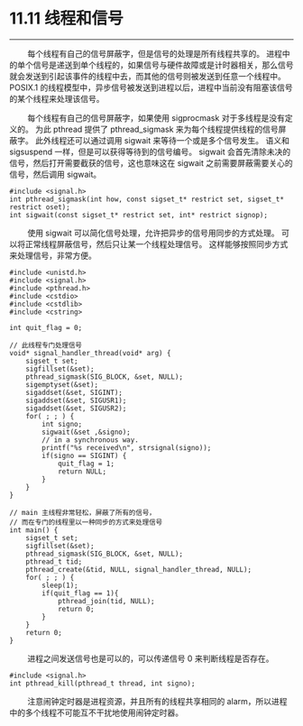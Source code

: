 # 11.11 线程和信号
***

&emsp;&emsp;
每个线程有自己的信号屏蔽字，但是信号的处理是所有线程共享的。
进程中的单个信号是递送到单个线程的，如果信号与硬件故障或是计时器相关，那么信号就会发送到引起该事件的线程中去，而其他的信号则被发送到任意一个线程中。
POSIX.1 的线程模型中，异步信号被发送到进程以后，进程中当前没有阻塞该信号的某个线程来处理该信号。

&emsp;&emsp;
每个线程有自己的信号屏蔽字，如果使用 sigprocmask 对于多线程是没有定义的。
为此 pthread 提供了 pthread\_sigmask 来为每个线程提供线程的信号屏蔽字。
此外线程还可以通过调用 sigwait 来等待一个或是多个信号发生。
语义和 sigsuspend 一样，但是可以获得等待到的信号编号。
sigwait 会首先清除未决的信号，然后打开需要截获的信号，这也意味这在 sigwait 之前需要屏蔽需要关心的信号，然后调用 sigwait。

    #include <signal.h>
    int pthread_sigmask(int how, const sigset_t* restrict set, sigset_t* restrict oset);
    int sigwait(const sigset_t* restrict set, int* restrict signop);

&emsp;&emsp;
使用 sigwait 可以简化信号处理，允许把异步的信号用同步的方式处理。
可以将正常线程屏蔽信号，然后只让某一个线程处理信号。
这样能够按照同步方式来处理信号，非常方便。

    #include <unistd.h>
    #include <signal.h>
    #include <pthread.h>
    #include <cstdio>
    #include <cstdlib>
    #include <cstring>

    int quit_flag = 0;
    
    // 此线程专门处理信号
    void* signal_handler_thread(void* arg) {
        sigset_t set;
        sigfillset(&set);
        pthread_sigmask(SIG_BLOCK, &set, NULL);
        sigemptyset(&set);
        sigaddset(&set, SIGINT);
        sigaddset(&set, SIGUSR1);
        sigaddset(&set, SIGUSR2);
        for( ; ; ) {
            int signo;
            sigwait(&set ,&signo);
            // in a synchronous way.
            printf("%s received\n", strsignal(signo));
            if(signo == SIGINT) {
                quit_flag = 1;
                return NULL;
            }
        }
    }
    
    // main 主线程非常轻松，屏蔽了所有的信号，
    // 而在专门的线程里以一种同步的方式来处理信号
    int main() {
        sigset_t set;
        sigfillset(&set);
        pthread_sigmask(SIG_BLOCK, &set, NULL);
        pthread_t tid;
        pthread_create(&tid, NULL, signal_handler_thread, NULL);
        for( ; ; ) {
            sleep(1);
            if(quit_flag == 1){
                pthread_join(tid, NULL);
                return 0;
            }
        }
        return 0;
    }

&emsp;&emsp;
进程之间发送信号也是可以的，可以传递信号 0 来判断线程是否存在。

    #include <signal.h>
    int pthread_kill(pthread_t thread, int signo);

&emsp;&emsp;
注意闹钟定时器是进程资源，并且所有的线程共享相同的 alarm，所以进程中的多个线程不可能互不干扰地使用闹钟定时器。